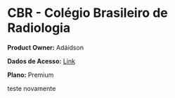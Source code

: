 
# CBR - Colégio Brasileiro de Radiologia

**Product Owner:**  Adáidson

**Dados de Acesso:** [Link](https://docs.google.com/document/d/1iO_9wa-IF008keovOZJpaGvu3ag-jbYQOS2VhWwvf0w/edit#)

**Plano:** Premium

teste novamente